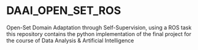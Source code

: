 # DAAI_OPEN_SET_ROS
Open-Set Domain Adaptation through Self-Supervision, using a ROS task this repository contains the python implementation of the final project for the course of Data Analysis &amp; Artificial Intelligence 
